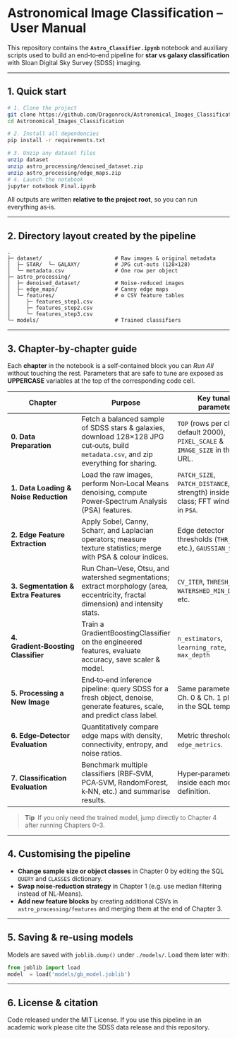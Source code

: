 # Astronomical Image Classification – User Manual

This repository contains the **`Astro_Classifier.ipynb`** notebook and auxiliary scripts used to build an end‑to‑end pipeline for **star vs galaxy classification** with Sloan Digital Sky Survey (SDSS) imaging.

---

## 1. Quick start

```bash
# 1. Clone the project
git clone https://github.com/Dragonrock/Astronomical_Images_Classification
cd Astronomical_Images_Classification

# 2. Install all dependencies
pip install -r requirements.txt

# 3. Unzip any dataset files
unzip dataset
unzip astro_processing/denoised_dataset.zip
unzip astro_processing/edge_maps.zip
# 4. Launch the notebook
jupyter notebook Final.ipynb
```

All outputs are written **relative to the project root**, so you can run everything as‑is.

---

## 2. Directory layout created by the pipeline

```
.
├─ dataset/                       # Raw images & original metadata
│  ├─ STAR/  └─ GALAXY/           # JPG cut‑outs (128×128)
│  └─ metadata.csv                # One row per object
├─ astro_processing/
│  ├─ denoised_dataset/           # Noise‑reduced images
│  ├─ edge_maps/                  # Canny edge maps
│  └─ features/                   # ⚙︎ CSV feature tables
│     ├─ features_step1.csv
│     ├─ features_step2.csv
│     └─ features_step3.csv
└─ models/                        # Trained classifiers 
```

---

## 3. Chapter‑by‑chapter guide

Each **chapter** in the notebook is a self‑contained block you can *Run All* without touching the rest.
Parameters that are safe to tune are exposed as **UPPERCASE** variables at the top of the corresponding code cell.

| Chapter                               | Purpose                                                                                                                                | Key tunable parameters                                                                                  | Main outputs                                                                           |
| ------------------------------------- | -------------------------------------------------------------------------------------------------------------------------------------- | ------------------------------------------------------------------------------------------------------- | -------------------------------------------------------------------------------------- |
| **0. Data Preparation**               | Fetch a balanced sample of SDSS stars & galaxies, download 128×128 JPG cut‑outs, build `metadata.csv`, and zip everything for sharing. | `TOP` (rows per class, default 2000), `PIXEL_SCALE` & `IMAGE_SIZE` in the SQL URL.                      | `dataset/STAR/`, `dataset/GALAXY/`, `dataset/metadata.csv`, `dataset/sdss_dataset.zip` |
| **1. Data Loading & Noise Reduction** | Load the raw images, perform Non‑Local Means denoising, compute Power‑Spectrum Analysis (PSA) features.                                | `PATCH_SIZE`, `PATCH_DISTANCE`, `H` (filter strength) inside `NLMeans` class; FFT window size in `PSA`. | Denoised images in `astro_processing/denoised_dataset/`, `features_step1.csv`          |
| **2. Edge Feature Extraction**        | Apply Sobel, Canny, Scharr, and Laplacian operators; measure texture statistics; merge with PSA & colour indices.                      | Edge detector thresholds (`THR_CANNY`, etc.), `GAUSSIAN_SIGMA`.                                         | Edge maps in `combined_edges/`, `features_step2.csv`                                   |
| **3. Segmentation & Extra Features**  | Run Chan–Vese, Otsu, and watershed segmentations; extract morphology (area, eccentricity, fractal dimension) and intensity stats.      | `CV_ITER`, `THRESH_OTSU`, `WATERSHED_MIN_DISTANCE`, etc.                                                | `features_step3.csv` (final master table)                                              |
| **4. Gradient‑Boosting Classifier**   | Train a GradientBoostingClassifier on the engineered features, evaluate accuracy, save scaler & model.                                 | `n_estimators`, `learning_rate`, `max_depth`                                                            | `models/gb_model.joblib`, `models/scaler.joblib` (saved via `joblib.dump`)             |
| **5. Processing a New Image**         | End‑to‑end inference pipeline: query SDSS for a fresh object, denoise, generate features, scale, and predict class label.              | Same parameters as Ch. 0 & Ch. 1 plus `QUERY` in the SQL template.                                      | Prints predicted class; optional denoised cut‑out saved alongside raw image.           |
| **6. Edge‑Detector Evaluation**       | Quantitatively compare edge maps with density, connectivity, entropy, and noise ratios.                                                | Metric thresholds inside `edge_metrics`.                                                                | In‑memory results & plots (no new files).                                              |
| **7. Classification Evaluation**      | Benchmark multiple classifiers (RBF‑SVM, PCA‑SVM, RandomForest, k‑NN, etc.) and summarise results.                                     | Hyper‑parameters inside each model definition.                                                          | Console metrics & confusion matrices; no CSVs written.                                 |

> **Tip** If you only need the trained model, jump directly to Chapter 4 after running Chapters 0–3.

---

## 4. Customising the pipeline

* **Change sample size or object classes** in Chapter 0 by editing the SQL `QUERY` and `CLASSES` dictionary.
* **Swap noise‑reduction strategy** in Chapter 1 (e.g. use median filtering instead of NL‑Means).
* **Add new feature blocks** by creating additional CSVs in `astro_processing/features` and merging them at the end of Chapter 3.

---

## 5. Saving & re‑using models

Models are saved with `joblib.dump()` under `./models/`.
Load them later with:

```python
from joblib import load
model  = load('models/gb_model.joblib')
```

---



## 6. License & citation

Code released under the MIT License.
If you use this pipeline in an academic work please cite the SDSS data release and this repository.
